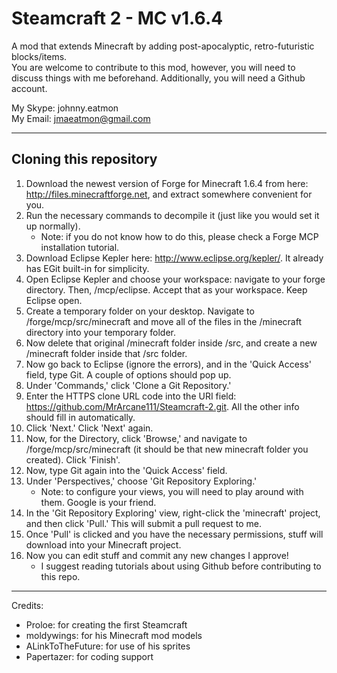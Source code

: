 Steamcraft 2 - MC v1.6.4
========================

A mod that extends Minecraft by adding post-apocalyptic, retro-futuristic blocks/items. <br/>
You are welcome to contribute to this mod, however, you will need to discuss things with me beforehand.
Additionally, you will need a Github account.

My Skype: johnny.eatmon <br/>
My Email: jmaeatmon@gmail.com

<hr/>

Cloning this repository
-----------------------

1. Download the newest version of Forge for Minecraft 1.6.4 from here: <http://files.minecraftforge.net>, and extract somewhere convenient for you.
2. Run the necessary commands to decompile it (just like you would set it up normally).
    - Note: if you do not know how to do this, please check a Forge MCP installation tutorial.
3. Download Eclipse Kepler here: <http://www.eclipse.org/kepler/>. It already has EGit built-in for simplicity. 
4. Open Eclipse Kepler and choose your workspace: navigate to your forge directory. Then, /mcp/eclipse. Accept that as your workspace. Keep Eclipse open.
5. Create a temporary folder on your desktop. Navigate to /forge/mcp/src/minecraft and move all of the files in the /minecraft directory into your temporary folder.
6. Now delete that original /minecraft folder inside /src, and create a new /minecraft folder inside that /src folder.
7. Now go back to Eclipse (ignore the errors), and in the 'Quick Access' field, type Git. A couple of options should pop up.
8. Under 'Commands,' click 'Clone a Git Repository.'
9. Enter the HTTPS clone URL code into the URI field: <https://github.com/MrArcane111/Steamcraft-2.git>. All the other info should fill in automatically.
10. Click 'Next.' Click 'Next' again.
11. Now, for the Directory, click 'Browse,' and navigate to /forge/mcp/src/minecraft (it should be that new minecraft folder you created). Click 'Finish'.
12. Now, type Git again into the 'Quick Access' field. 
13. Under 'Perspectives,' choose 'Git Repository Exploring.'
    - Note: to configure your views, you will need to play around with them. Google is your friend.
14. In the 'Git Repository Exploring' view, right-click the 'minecraft' project, and then click 'Pull.' This will submit a pull request to me.
15. Once 'Pull' is clicked and you have the necessary permissions, stuff will download into your Minecraft project. 
16. Now you can edit stuff and commit any new changes I approve!
    - I suggest reading tutorials about using Github before contributing to this repo.
    
<hr/>

Credits: 
- Proloe: for creating the first Steamcraft
- moldywings: for his Minecraft mod models
- ALinkToTheFuture: for use of his sprites
- Papertazer: for coding support